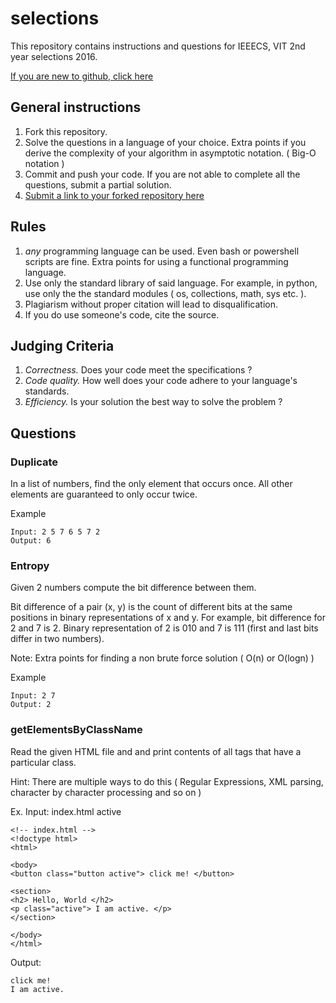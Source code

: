 # selections
This repository contains instructions and questions for IEEECS, VIT 2nd year selections 2016.

[ If you are new to github, click here ](https://guides.github.com/activities/hello-world/)

## General instructions
1. Fork this repository.
2. Solve the questions in a language of your choice. Extra points if you derive the complexity of your algorithm in asymptotic notation. ( Big-O notation )
3. Commit and push your code. If you are not able to complete all the questions, submit a partial solution.
4. [ Submit a link to your forked repository here ]( http://ieeecsvit-recruitments.herokuapp.com )

## Rules
1. *any* programming language can be used. Even bash or powershell scripts are fine. Extra points for using a functional programming language.
2. Use only the standard library of said language. For example, in python, use only the the standard modules ( os, collections, math, sys etc. ). 
3. Plagiarism without proper citation will lead to disqualification.
4. If you do use someone's code, cite the source.

## Judging Criteria
1. *Correctness.* Does your code meet the specifications ?
2. *Code quality.* How well does your code adhere to your language's standards.
3. *Efficiency.* Is your solution the best way to solve the problem ?

## Questions

### Duplicate
In a list of numbers, find the only element that occurs once. All other elements are guaranteed to only occur twice.

Example
```
Input: 2 5 7 6 5 7 2
Output: 6
```

### Entropy

Given 2 numbers compute the bit difference between them. 

Bit difference of a pair (x, y) is the count of different bits at the same positions in binary representations of x and y. 
For example, bit difference for 2 and 7 is 2. Binary representation of 2 is 010 and 7 is 111 (first and last bits differ in two numbers).

Note: Extra points for finding a non brute force solution ( O(n) or O(logn) )

Example
```
Input: 2 7
Output: 2
```

###  getElementsByClassName

Read the given HTML file and and print contents of all tags that have a particular class.

Hint: There are multiple ways to do this ( Regular Expressions, XML parsing, character by character processing and so on )


Ex.
Input: index.html active
```
<!-- index.html -->
<!doctype html>
<html>

<body>
<button class="button active"> click me! </button>

<section>
<h2> Hello, World </h2>
<p class="active"> I am active. </p>
</section>

</body>
</html>
```
Output: 
```
click me!
I am active.
```


